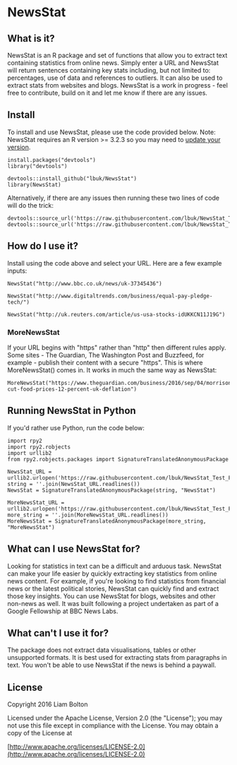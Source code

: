 # NewsStat

## What is it?
NewsStat is an R package and set of functions that allow you to extract text containing statistics from online news. Simply enter a URL and NewsStat will return sentences containing key stats including, but not limited to: percentages, use of data and references to outliers. It can also be used to extract stats from websites and blogs. NewsStat is a work in progress - feel free to contribute, build on it and let me know if there are any issues.

## Install
To install and use NewsStat, please use the code provided below. Note: NewsStat requires an R version >= 3.2.3 so you may need to [update your version](http://bioinfo.umassmed.edu/bootstrappers/bootstrappers-courses/courses/rCourse/Additional_Resources/Updating_R.html).
```
install.packages("devtools")
library("devtools")

devtools::install_github("lbuk/NewsStat")
library(NewsStat)
```
Alternatively, if there are any issues then running these two lines of code will do the trick:
```
devtools::source_url('https://raw.githubusercontent.com/lbuk/NewsStat_Test_Functions/master/R/NewsStat_function.R')
devtools::source_url('https://raw.githubusercontent.com/lbuk/NewsStat_Test_Functions/master/R/MoreNewsStat_function.R')
```
## How do I use it?
Install using the code above and select your URL. Here are a few  example inputs:
```
NewsStat("http://www.bbc.co.uk/news/uk-37345436")
```
```
NewsStat("http://www.digitaltrends.com/business/equal-pay-pledge-tech/")
```
```
NewsStat("http://uk.reuters.com/article/us-usa-stocks-idUKKCN11J19G")
```
### MoreNewsStat
If your URL begins with "https" rather than "http" then different rules apply. Some sites - The Guardian, The Washington Post and Buzzfeed, for example - publish their content with a secure "https". This is where MoreNewsStat() comes in. It works in much the same way as NewsStat:
```
MoreNewsStat("https://www.theguardian.com/business/2016/sep/04/morrisons-cut-food-prices-12-percent-uk-deflation")
```
## Running NewsStat in Python
If you'd rather use Python, run the code below:
```
import rpy2
import rpy2.robjects
import urllib2
from rpy2.robjects.packages import SignatureTranslatedAnonymousPackage

NewsStat_URL = urllib2.urlopen('https://raw.githubusercontent.com/lbuk/NewsStat_Test_Functions/master/R/NewsStat_function.R')
string = ''.join(NewsStat_URL.readlines())
NewsStat = SignatureTranslatedAnonymousPackage(string, "NewsStat")

MoreNewsStat_URL = urllib2.urlopen('https://raw.githubusercontent.com/lbuk/NewsStat_Test_Functions/master/R/MoreNewsStat_function.R')
more_string = ''.join(MoreNewsStat_URL.readlines())
MoreNewsStat = SignatureTranslatedAnonymousPackage(more_string, "MoreNewsStat")
```
## What can I use NewsStat for?
Looking for statistics in text can be a difficult and arduous task. NewsStat can make your life easier by quickly extracting key statistics from online news content. For example, if you're looking to find statistics from financial news or the latest political stories, NewsStat can quickly find and extract those key insights. You can use NewsStat for blogs, websites and other non-news as well. It was built following a project undertaken as part of a Google Fellowship at BBC News Labs.

## What can't I use it for?
The package does not extract data visualisations, tables or other unsupported formats. It is best used for extracting stats from paragraphs in text. You won't be able to use NewsStat if the news is behind a paywall.

## License
Copyright 2016 Liam Bolton

Licensed under the Apache License, Version 2.0 (the "License");
you may not use this file except in compliance with the License.
You may obtain a copy of the License at

[http://www.apache.org/licenses/LICENSE-2.0](http://www.apache.org/licenses/LICENSE-2.0)
